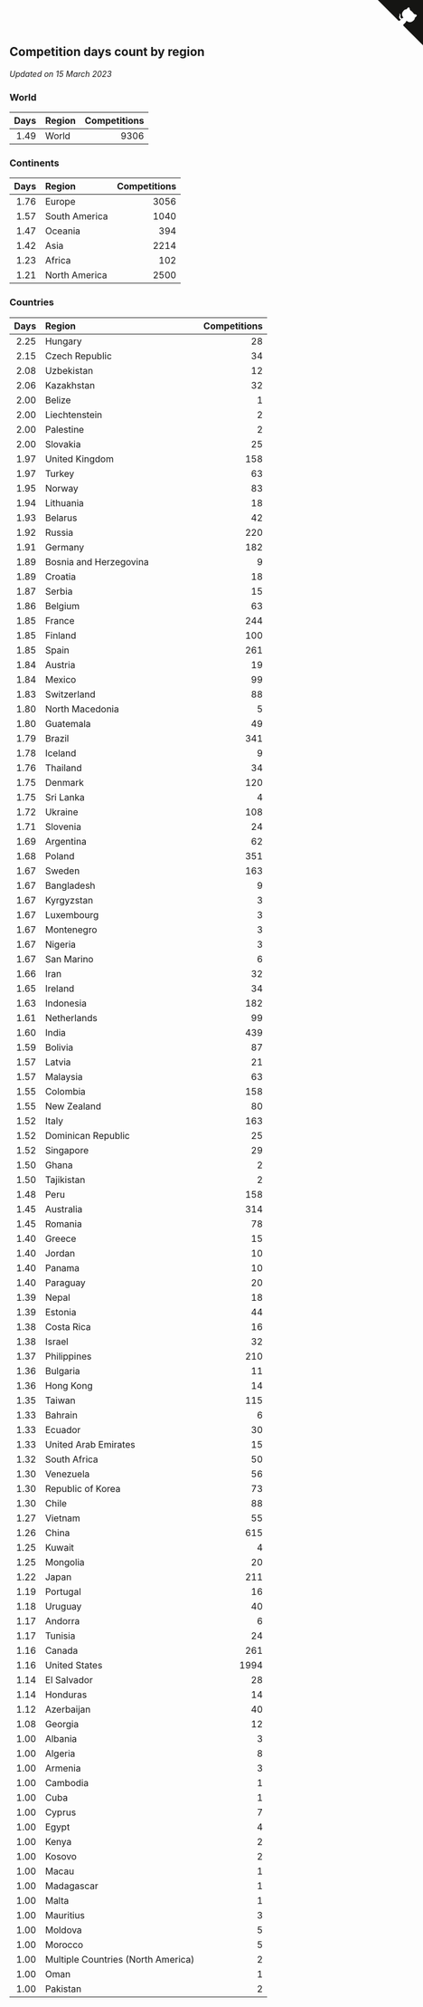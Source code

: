 ## Competition days count by region

*Updated on 15 March 2023*


### World

| Days | Region | Competitions |
| ---: | :--- | ---: |
| 1.49 | World | 9306 |

### Continents

| Days | Region | Competitions |
| ---: | :--- | ---: |
| 1.76 | Europe | 3056 |
| 1.57 | South America | 1040 |
| 1.47 | Oceania | 394 |
| 1.42 | Asia | 2214 |
| 1.23 | Africa | 102 |
| 1.21 | North America | 2500 |

### Countries

| Days | Region | Competitions |
| ---: | :--- | ---: |
| 2.25 | Hungary | 28 |
| 2.15 | Czech Republic | 34 |
| 2.08 | Uzbekistan | 12 |
| 2.06 | Kazakhstan | 32 |
| 2.00 | Belize | 1 |
| 2.00 | Liechtenstein | 2 |
| 2.00 | Palestine | 2 |
| 2.00 | Slovakia | 25 |
| 1.97 | United Kingdom | 158 |
| 1.97 | Turkey | 63 |
| 1.95 | Norway | 83 |
| 1.94 | Lithuania | 18 |
| 1.93 | Belarus | 42 |
| 1.92 | Russia | 220 |
| 1.91 | Germany | 182 |
| 1.89 | Bosnia and Herzegovina | 9 |
| 1.89 | Croatia | 18 |
| 1.87 | Serbia | 15 |
| 1.86 | Belgium | 63 |
| 1.85 | France | 244 |
| 1.85 | Finland | 100 |
| 1.85 | Spain | 261 |
| 1.84 | Austria | 19 |
| 1.84 | Mexico | 99 |
| 1.83 | Switzerland | 88 |
| 1.80 | North Macedonia | 5 |
| 1.80 | Guatemala | 49 |
| 1.79 | Brazil | 341 |
| 1.78 | Iceland | 9 |
| 1.76 | Thailand | 34 |
| 1.75 | Denmark | 120 |
| 1.75 | Sri Lanka | 4 |
| 1.72 | Ukraine | 108 |
| 1.71 | Slovenia | 24 |
| 1.69 | Argentina | 62 |
| 1.68 | Poland | 351 |
| 1.67 | Sweden | 163 |
| 1.67 | Bangladesh | 9 |
| 1.67 | Kyrgyzstan | 3 |
| 1.67 | Luxembourg | 3 |
| 1.67 | Montenegro | 3 |
| 1.67 | Nigeria | 3 |
| 1.67 | San Marino | 6 |
| 1.66 | Iran | 32 |
| 1.65 | Ireland | 34 |
| 1.63 | Indonesia | 182 |
| 1.61 | Netherlands | 99 |
| 1.60 | India | 439 |
| 1.59 | Bolivia | 87 |
| 1.57 | Latvia | 21 |
| 1.57 | Malaysia | 63 |
| 1.55 | Colombia | 158 |
| 1.55 | New Zealand | 80 |
| 1.52 | Italy | 163 |
| 1.52 | Dominican Republic | 25 |
| 1.52 | Singapore | 29 |
| 1.50 | Ghana | 2 |
| 1.50 | Tajikistan | 2 |
| 1.48 | Peru | 158 |
| 1.45 | Australia | 314 |
| 1.45 | Romania | 78 |
| 1.40 | Greece | 15 |
| 1.40 | Jordan | 10 |
| 1.40 | Panama | 10 |
| 1.40 | Paraguay | 20 |
| 1.39 | Nepal | 18 |
| 1.39 | Estonia | 44 |
| 1.38 | Costa Rica | 16 |
| 1.38 | Israel | 32 |
| 1.37 | Philippines | 210 |
| 1.36 | Bulgaria | 11 |
| 1.36 | Hong Kong | 14 |
| 1.35 | Taiwan | 115 |
| 1.33 | Bahrain | 6 |
| 1.33 | Ecuador | 30 |
| 1.33 | United Arab Emirates | 15 |
| 1.32 | South Africa | 50 |
| 1.30 | Venezuela | 56 |
| 1.30 | Republic of Korea | 73 |
| 1.30 | Chile | 88 |
| 1.27 | Vietnam | 55 |
| 1.26 | China | 615 |
| 1.25 | Kuwait | 4 |
| 1.25 | Mongolia | 20 |
| 1.22 | Japan | 211 |
| 1.19 | Portugal | 16 |
| 1.18 | Uruguay | 40 |
| 1.17 | Andorra | 6 |
| 1.17 | Tunisia | 24 |
| 1.16 | Canada | 261 |
| 1.16 | United States | 1994 |
| 1.14 | El Salvador | 28 |
| 1.14 | Honduras | 14 |
| 1.12 | Azerbaijan | 40 |
| 1.08 | Georgia | 12 |
| 1.00 | Albania | 3 |
| 1.00 | Algeria | 8 |
| 1.00 | Armenia | 3 |
| 1.00 | Cambodia | 1 |
| 1.00 | Cuba | 1 |
| 1.00 | Cyprus | 7 |
| 1.00 | Egypt | 4 |
| 1.00 | Kenya | 2 |
| 1.00 | Kosovo | 2 |
| 1.00 | Macau | 1 |
| 1.00 | Madagascar | 1 |
| 1.00 | Malta | 1 |
| 1.00 | Mauritius | 3 |
| 1.00 | Moldova | 5 |
| 1.00 | Morocco | 5 |
| 1.00 | Multiple Countries (North America) | 2 |
| 1.00 | Oman | 1 |
| 1.00 | Pakistan | 2 |


<a href="https://github.com/jonatanklosko/wca_statistics" class="github-corner" aria-label="View source on Github"><svg width="80" height="80" viewBox="0 0 250 250" style="fill:#151513; color:#fff; position: absolute; top: 0; border: 0; right: 0;" aria-hidden="true"><path d="M0,0 L115,115 L130,115 L142,142 L250,250 L250,0 Z"></path><path d="M128.3,109.0 C113.8,99.7 119.0,89.6 119.0,89.6 C122.0,82.7 120.5,78.6 120.5,78.6 C119.2,72.0 123.4,76.3 123.4,76.3 C127.3,80.9 125.5,87.3 125.5,87.3 C122.9,97.6 130.6,101.9 134.4,103.2" fill="currentColor" style="transform-origin: 130px 106px;" class="octo-arm"></path><path d="M115.0,115.0 C114.9,115.1 118.7,116.5 119.8,115.4 L133.7,101.6 C136.9,99.2 139.9,98.4 142.2,98.6 C133.8,88.0 127.5,74.4 143.8,58.0 C148.5,53.4 154.0,51.2 159.7,51.0 C160.3,49.4 163.2,43.6 171.4,40.1 C171.4,40.1 176.1,42.5 178.8,56.2 C183.1,58.6 187.2,61.8 190.9,65.4 C194.5,69.0 197.7,73.2 200.1,77.6 C213.8,80.2 216.3,84.9 216.3,84.9 C212.7,93.1 206.9,96.0 205.4,96.6 C205.1,102.4 203.0,107.8 198.3,112.5 C181.9,128.9 168.3,122.5 157.7,114.1 C157.9,116.9 156.7,120.9 152.7,124.9 L141.0,136.5 C139.8,137.7 141.6,141.9 141.8,141.8 Z" fill="currentColor" class="octo-body"></path></svg></a><style>.github-corner:hover .octo-arm{animation:octocat-wave 560ms ease-in-out}@keyframes octocat-wave{0%,100%{transform:rotate(0)}20%,60%{transform:rotate(-25deg)}40%,80%{transform:rotate(10deg)}}@media (max-width:500px){.github-corner:hover .octo-arm{animation:none}.github-corner .octo-arm{animation:octocat-wave 560ms ease-in-out}}</style>
